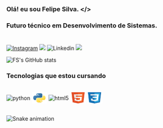 ### Olá! eu sou Felipe Silva. </>

### Futuro técnico em Desenvolvimento de Sistemas.

#

[![Instagram](https://img.shields.io/badge/Instagram-E4405F?style=for-the-badge&logo=instagram&logoColor=white)](https://instagram.com/fellipe_125)
<a href = "https://m.facebook.com/fellipe.sillva.96995"><img src="https://img.shields.io/badge/Facebook-1877F2?style=for-the-badge&logo=facebook&logoColor=white" target="_blank"></a>
![Linkedin](https://img.shields.io/badge/LinkedIn-0077B5?style=for-the-badge&logo=linkedin&logoColor=white)
 <a href = "mailto:fellipesilva157@hotmail.com.tech"><img src="https://img.shields.io/badge/Gmail-D14836?style=for-the-badge&logo=gmail&logoColor=white" target="_blank"></a>

![FS's GitHub stats](https://github-readme-stats.vercel.app/api?username=fellipe157&show_icons=true&theme=green)
### Tecnologias que estou cursando

<div style="display: inline_block"><br/>

 <img align="center" alt="python" src="https://img.shields.io/badge/Python-14354C?style=for-the-badge&logo=python&logoColor=white" />
 <img align="center" alt="Python" height="30" width="40" src="https://raw.githubusercontent.com/devicons/devicon/master/icons/python/python-original.svg">
 <img align="center" alt="html5" src="https://img.shields.io/badge/HTML5-E34F26?style=for-the-badge&logo=html5&logoColor=white" />
 <img align="center" alt="HTML" height="30" width="40" src="https://raw.githubusercontent.com/devicons/devicon/master/icons/html5/html5-original.svg">
 <img align="center" alt="CSS" height="30" width="40" src="https://raw.githubusercontent.com/devicons/devicon/master/icons/css3/css3-original.svg">
</div><br/>

![Snake animation](https://github.com/rafaballerini2/rafaballerini2/blob/output/github-contribution-grid-snake.svg)
